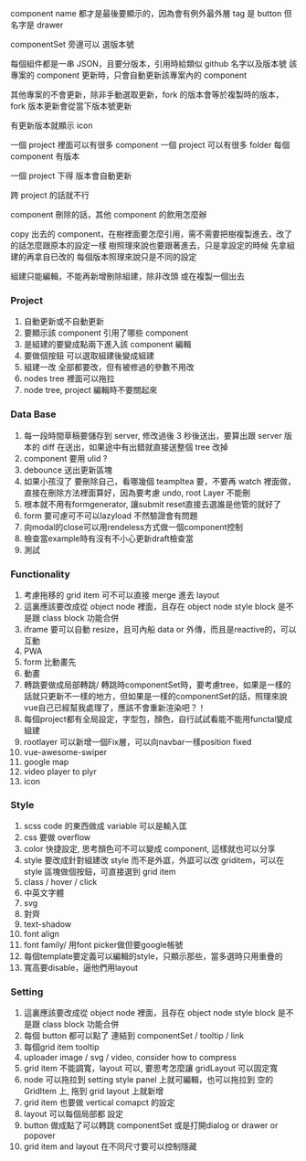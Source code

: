 component name 都才是最後要顯示的，因為會有例外最外層 tag 是 button 但名字是 drawer

componentSet 旁邊可以 選版本號

每個組件都是一串 JSON，且要分版本，引用時給類似 github 名字以及版本號
該專案的 component 更新時，只會自動更新該專案內的 component

其他專案的不會更新，除非手動選取更新，fork 的版本會等於複製時的版本，fork 版本更新會從當下版本號更新

有更新版本就顯示 icon

一個 project 裡面可以有很多 component
一個 project 可以有很多 folder
每個 component 有版本

一個 project 下得 版本會自動更新

跨 project 的話就不行

component 刪除的話，其他 component 的飲用怎麼辦

copy 出去的 component，在樹裡面要怎麼引用，需不需要把樹複製進去，改了的話怎麼跟原本的設定一樣
樹照理來說也要跟著進去，只是拿設定的時候 先拿組建的再拿自已改的
每個版本照理來說只是不同的設定

組建只能編輯，不能再新增刪除組建，除非改頭 或在複製一個出去

### Project

<ol>
<li>自動更新或不自動更新</li>  
<li>要顯示該 component 引用了哪些 component</li>
<li>是組建的要變成點兩下進入該 component 編輯</li>
<li>要做個按鈕 可以選取組建後變成組建</li>  
<li>組建一改 全部都要改，但有被修過的參數不用改</li>
<li>nodes tree 裡面可以拖拉</li>
<li>node tree, project 編輯時不要關起來</li>
</ol>

### Data Base

<ol>
<li>每一段時間草稿要儲存到 server, 修改過後 3 秒後送出，要算出跟 server 版本的 diff 在送出，如果途中有出錯就直接送整個 tree 改掉</li>
<li>component 要用 ulid ?</li>
<li>debounce 送出更新區塊</li>  
<li>如果小孩沒了 要刪除自己，看哪幾個 teampltea 要，不要再 watch 裡面做，直接在刪除方法裡面算好，因為要考慮 undo, root Layer 不能刪</li>
<li>根本就不用有formgenerator, 讓submit reset直接去選誰是他管的就好了</li>
<li>form 要可慮可不可以lazyload 不然驗證會有問題</li>
<li>向modal的close可以用rendeless方式做一個component控制</li>
<li>檢查當example時有沒有不小心更新draft檢查當</li>
<li>測試</li>
</ol>

### Functionality

<ol>
<li>考慮拖移的 grid item 可不可以直接 merge 進去 layout</li>
<li>這裏應該要改成從 object node 裡面，且存在 object node style block 是不是跟 class block 功能合併</li>
<li>iframe 要可以自動 resize，且可內船 data or 外傳，而且是reactive的，可以互動</li>  
<li>PWA</li>  
<li>form 比動畫先</li>  
<li>動畫</li>
<li>轉跳要做成局部轉跳/ 轉跳時componentSet時，要考慮tree，如果是一樣的話就只更新不一樣的地方，但如果是一樣的componentSet的話，照理來說vue自己已經幫我處理了，應該不會重新渲染吧？！</li>
<li>每個project都有全局設定，字型包，顏色，自行試試看能不能用functal變成組建</li>

<li>rootlayer 可以新增一個Fix層，可以向navbar一樣position fixed</li>
<li>vue-awesome-swiper</li>  
<li>google map</li>  
<li>video player to plyr</li>
<li>icon</li>
</ol>

### Style

<ol>
<li>scss code 的東西做成 variable 可以是輸入匡</li>
<li>css 要做 overflow</li>
<li>color 快捷設定, 思考顏色可不可以變成 component, 這樣就也可以分享</li>
<li>style 要改成針對組建改 style 而不是外誆，外誆可以改 griditem，可以在 style 區塊做個按鈕，可直接選到 grid item</li>
<li>class / hover / click</li>  
<li>中英文字體</li>
<li>svg</li>
<li>對齊</li>
<li>text-shadow</li>
<li>font align</li>
<li>font family/ 用font picker做但要google帳號</li>
<li>每個template要定義可以編輯的style，只顯示那些，當多選時只用重疊的</li>
<li>寬高要disable，逼他們用layout</li>
</ol>

### Setting

<ol>
<li>這裏應該要改成從 object node 裡面，且存在 object node style block 是不是跟 class block 功能合併</li>
<li>每個 button 都可以點了 連結到 componentSet / tooltip / link</li>
<li>每個grid item tooltip</li>
<li>uploader image / svg / video, consider how to compress</li>
<li>grid item 不能調寬，layout 可以, 要思考怎麼讓 gridLayout 可以固定寬</li>
<li>node 可以拖拉到 setting style panel 上就可編輯，也可以拖拉到 空的 GridItem 上, 拖到 grid layout 上就新增</li>
<li>grid item 也要做 vertical comapct 的設定</li>
<li>layout 可以每個局部都 設定</li>
<li>button 做成點了可以轉跳 componentSet 或是打開dialog or drawer or popover</li>
<li>grid item and layout 在不同尺寸要可以控制隱藏</li>
</ol>

